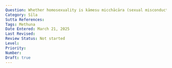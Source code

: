 ```yaml
---
Question: Whether homosexuality is kāmesu micchācāra (sexual misconduct)?
Category: Sīla
Sutta References:
Tags: Methuna
Date Entered: March 21, 2025
Last Revised:
Review Status: Not started
Level: 
Priority: 
Number: 
Draft: true
---
```


